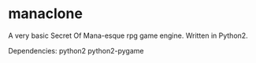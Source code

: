 manaclone
=========

A very basic Secret Of Mana-esque rpg game engine. Written in Python2.

Dependencies:
python2
python2-pygame
